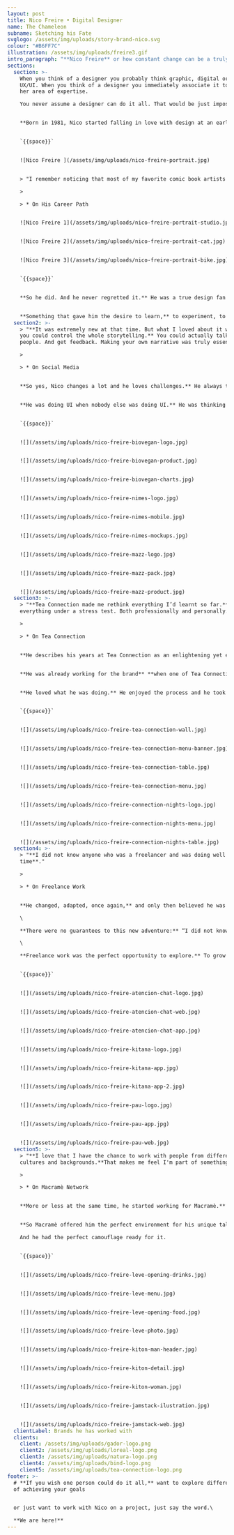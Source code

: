 ```yaml
---
layout: post
title: Nico Freire • Digital Designer
name: The Chameleon
subname: Sketching his Fate
svglogo: /assets/img/uploads/story-brand-nico.svg
colour: "#B6FF7C"
illustration: /assets/img/uploads/freire3.gif
intro_paragraph: "**Nico Freire** or how constant change can be a truly successful career path."
sections:
  section: >-
    When you think of a designer you probably think graphic, digital or even
    UX/UI. When you think of a designer you immediately associate it to his or
    her area of expertise.

    You never assume a designer can do it all. That would be just impossible, you think. That’s why, when you think of a designer you think specifics; but you dream of Nico Freire.


    **Born in 1981, Nico started falling in love with design at an early age:** “I have this joyful memory of me spending my summers reading “Mafalda”. That was my introduction to a visual way of thinking.” And when he was a little bit older, his career path became clea**r** when he chose the first and most important costume this design chameleon would ever wear:


    `{{space}}`


    ![Nico Freire ](/assets/img/uploads/nico-freire-portrait.jpg)


    > "I remember noticing that most of my favorite comic book artists had graphic design degrees. So I decided **I was going to be a designer, just like them.**"

    >

    > * On His Career Path


    ![Nico Freire 1](/assets/img/uploads/nico-freire-portrait-studio.jpg)


    ![Nico Freire 2](/assets/img/uploads/nico-freire-portrait-cat.jpg)


    ![Nico Freire 3](/assets/img/uploads/nico-freire-portrait-bike.jpg)


    `{{space}}`


    **So he did. And he never regretted it.** He was a true design fan from the very beginning. More specially non-static design. Something that wasn’t even a thing at that time.


    **Something that gave him the desire to learn,** to experiment, to mutate into different designers, all of them in the same skin. Something  so in tune with what he was interested in: music, fashion, trends, beauty and of course, food. Something we now know as Social Media.
  section2: >-
    > "**It was extremely new at that time. But what I loved about it was that
    you could control the whole storytelling.** You could actually talk to
    people. And get feedback. Making your own narrative was truly essential."

    >

    > * On Social Media


    **So yes, Nico changes a lot and he loves challenges.** He always thought of design as an experience, even back then, when UX, UI and digital were concepts almost nobody knew of: “I loved thinking of the brand in constant movement. Creating sequences, and videos.”


    **He was doing UI when nobody else was doing UI.** He was thinking motion when almost nobody was thinking motion. And that’s what makes him so special. That’s what he brings to each project he's involved in. That’s what brought him work from amazing clients such as: Nokia, Danone, L’Oreal, Natura, Toyota, Unilever, Herbalife and Tea Connection, a brand he is especially fond of.


    `{{space}}`


    ![](/assets/img/uploads/nico-freire-biovegan-logo.jpg)


    ![](/assets/img/uploads/nico-freire-biovegan-product.jpg)


    ![](/assets/img/uploads/nico-freire-biovegan-charts.jpg)


    ![](/assets/img/uploads/nico-freire-nimes-logo.jpg)


    ![](/assets/img/uploads/nico-freire-nimes-mobile.jpg)


    ![](/assets/img/uploads/nico-freire-nimes-mockups.jpg)


    ![](/assets/img/uploads/nico-freire-mazz-logo.jpg)


    ![](/assets/img/uploads/nico-freire-mazz-pack.jpg)


    ![](/assets/img/uploads/nico-freire-mazz-product.jpg)
  section3: >-
    > "**Tea Connection made me rethink everything I’d learnt so far.** It put
    everything under a stress test. Both professionally and personally."

    >

    > * On Tea Connection


    **He describes his years at Tea Connection as an enlightening yet exhausting experience.** In other words something Nico just loved, of course. The brand is based on a specialized tea shop chain with a casual, friendly and chilled yet sophisticated atmosphere. In other words: the perfect ecosystem for him to change, adapt and start exploring again.


    **He was already working for the brand** **when one of Tea Connection’s owners created an in-house design studio** and offered Nico to join them. He knew he was lacking a few soft skills yet, and the opportunity was perfect to learn them, so he took the offer. 


    **He loved what he was doing.** He enjoyed the process and he took amazing care of the brand. And the relationship evolved. As they usually do. At some point he started managing teams and attending meetings, going from a Graphic Designer to the brand’s Art Director.


    `{{space}}`


    ![](/assets/img/uploads/nico-freire-tea-connection-wall.jpg)


    ![](/assets/img/uploads/nico-freire-tea-connection-menu-banner.jpg)


    ![](/assets/img/uploads/nico-freire-tea-connection-table.jpg)


    ![](/assets/img/uploads/nico-freire-tea-connection-menu.jpg)


    ![](/assets/img/uploads/nico-freire-connection-nights-logo.jpg)


    ![](/assets/img/uploads/nico-freire-connection-nights-menu.jpg)


    ![](/assets/img/uploads/nico-freire-connection-nights-table.jpg)
  section4: >-
    > "**I did not know anyone who was a freelancer and was doing well at the
    time**."

    >

    > * On Freelance Work


    **He changed, adapted, once again,** and only then believed he was ready to take the most important step of his career: starting his own studio with his partner (both in business and in life) Federico. \

    \

    **There were no guarantees to this new adventure:** “I did not know anyone who was a freelancer and was doing well at the time”. But now he can say that it was one of the most amazing decisions of his life. \

    \

    **Freelance work was the perfect opportunity to explore.** To grow up as a designer. To experiment and try new processes and ways of doing and thinking. Because Nico, as a true chameleon changes depending on the surroundings. He mutates, adapts, fast and successfully. And both him and his clients love that.


    `{{space}}`


    ![](/assets/img/uploads/nico-freire-atencion-chat-logo.jpg)


    ![](/assets/img/uploads/nico-freire-atencion-chat-web.jpg)


    ![](/assets/img/uploads/nico-freire-atencion-chat-app.jpg)


    ![](/assets/img/uploads/nico-freire-kitana-logo.jpg)


    ![](/assets/img/uploads/nico-freire-kitana-app.jpg)


    ![](/assets/img/uploads/nico-freire-kitana-app-2.jpg)


    ![](/assets/img/uploads/nico-freire-pau-logo.jpg)


    ![](/assets/img/uploads/nico-freire-pau-app.jpg)


    ![](/assets/img/uploads/nico-freire-pau-web.jpg)
  section5: >-
    > "**I love that I have the chance to work with people from different
    cultures and backgrounds.**That makes me feel I'm part of something bigger"

    >

    > * On Macramè Network


    **More or less at the same time, he started working for Macramè.** And he had to change again. So he enjoyed it, a lot: “What I love the most about Macramé is that I have the chance to work with people from different cultures and backgrounds. That makes me feel I’m part of something bigger.”


    **So Macramè offered him the perfect environment for his unique talents to flourish.** Macramè offered him a place to evolve and embrace change.

    And he had the perfect camouflage ready for it.


    `{{space}}`


    ![](/assets/img/uploads/nico-freire-leve-opening-drinks.jpg)


    ![](/assets/img/uploads/nico-freire-leve-menu.jpg)


    ![](/assets/img/uploads/nico-freire-leve-opening-food.jpg)


    ![](/assets/img/uploads/nico-freire-leve-photo.jpg)


    ![](/assets/img/uploads/nico-freire-kiton-man-header.jpg)


    ![](/assets/img/uploads/nico-freire-kiton-detail.jpg)


    ![](/assets/img/uploads/nico-freire-kiton-woman.jpg)


    ![](/assets/img/uploads/nico-freire-jamstack-ilustration.jpg)


    ![](/assets/img/uploads/nico-freire-jamstack-web.jpg)
  clientLabel: Brands he has worked with
  clients:
    client: /assets/img/uploads/gador-logo.png
    client2: /assets/img/uploads/loreal-logo.png
    client3: /assets/img/uploads/natura-logo.png
    client4: /assets/img/uploads/bind-logo.png
    client5: /assets/img/uploads/tea-connection-logo.png
footer: >-
  # **If you wish one person could do it all,** want to explore different ways
  of achieving your goals 


  or just want to work with Nico on a project, just say the word.\

  **We are here!**
---
```


